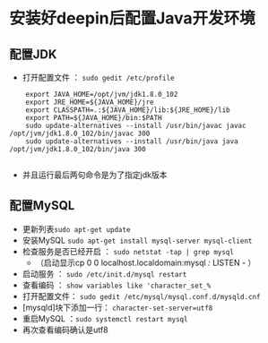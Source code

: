 # 安装好deepin后配置Java开发环境

## 配置JDK
- 打开配置文件 ： `sudo gedit /etc/profile`
```
	export JAVA_HOME=/opt/jvm/jdk1.8.0_102
    export JRE_HOME=${JAVA_HOME}/jre
	export CLASSPATH=.:${JAVA_HOME}/lib:${JRE_HOME}/lib
	export PATH=${JAVA_HOME}/bin:$PATH
	sudo update-alternatives --install /usr/bin/javac javac /opt/jvm/jdk1.8.0_102/bin/javac 300
	sudo update-alternatives --install /usr/bin/java java /opt/jvm/jdk1.8.0_102/bin/java 300
	
```
- 并且运行最后两句命令是为了指定jdk版本

## 配置MySQL
- 更新列表` sudo apt-get update `
- 安装MySQL `sudo apt-get install mysql-server mysql-client`
- 检查服务是否已经开启 ： `sudo netstat -tap | grep mysql `
	- （启动显示cp 0 0 localhost.localdomain:mysql *:* LISTEN - ）
- 启动服务 ： `sudo /etc/init.d/mysql restart `
- 查看编码 ： `show variables like 'character_set_%`
- 打开配置文件： `sudo gedit /etc/mysql/mysql.conf.d/mysqld.cnf`
- [mysqld]块下添加一行： `character-set-server=utf8`
- 重启MySQL ：`sudo systemctl restart mysql`
- 再次查看编码确认是utf8

